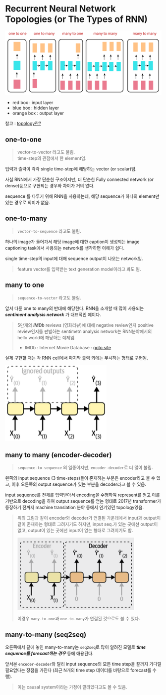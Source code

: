 # Recurrent Neural Network Topologies (or The Types of RNN)

![일반적인 RNN topologies](../img/ch16_RNN/RNN_topology.png)

* red box : input layer
* blue box : hidden layer
* orange box : output layer

참고 : [topology란?](https://dsaint31.me/mkdocs_site/ML/ch07/topological_space/#topology)

## one-to-one

> vector-to-vector 라고도 불림.  
> time-step의 관점에서 한 element임.

입력과 출력이 각각 single time-step에 해당하는 vector (or scalar)임.

사실 RNN에서 가장 단순한 구조이지만, 더 단순한 Fully connected network (or dense)등으로 구현되는 경우와 차이가 거의 없다. 

sequence 를 다루기 위해 RNN을 사용하는데, 해당 sequence가 하나의 element만 있는 경우로 의미가 없음.

## one-to-many

> `vector-to-sequence` 라고도 불림.

하나의 image가 들어가서 해당 image에 대한 caption이 생성되는 image captioning task에서 사용되는 network를 생각하면 이해가 쉽다.

single time-step의 input에 대해 sequence output이 나오는 network임.

> feature vector를 입력받는 text generation model이라고 봐도 됨.

## many to one

> `sequence-to-vector` 라고도 불림.

앞서 다룬 one to many의 반대에 해당한다. RNN을 소개할 때 많이 사용되는 ***sentiment analysis network*** 가 대표적인 예이다. 

> 5만개의 ***IMDb*** reviews (영화리뷰)에 대해 negative review인지 positive review인지를 판별하는 sentimetn analysis network는 RNN분야에서의 hello world에 해당하는 예제임.  
> 
> * IMDb : Internet Movie Database : [goto site](https://imdb.com/)


실제 구현할 때는 각 RNN cell에서 마지막 출력 외에는 무시하는 형태로 구현됨.

![seq2vec](../img/ch16_RNN/seq_2_vec.png)

## many to many (encoder-decoder)

> `sequence-to-sequence` 의 일종이지만, `encoder-decoder`로 더 많이 불림.

왼쪽의 input sequence (3 time-steps)들이 존재하는 부분은 encoder라고 볼 수 있고, 이후 오른쪽의 output sequence가 있는 부분을 decoder라고 볼 수 있음.

input sequence를 전체를 입력받아서 encoding을 수행하여 represent를 얻고 이를 기반으로 decoding을 하여 output sequence를 얻는 형태로 2017년 transformer가 등장하기 전까지 machine translation 분야 등에서 인기있던 topology였음.

> 위의 그림과 같이 encoder와 decoder가 연결된 가운데에서 input과 output이 같이 존재하는 형태로 그려지기도 하지만, input seq.가 있는 곳에선 output이 없고, output이 있는 곳에선 input이 없는 형태로 그려지기도 함.  
>
> ![encoder_decoder_network](../img/ch16_RNN/encoder_decoder_network.png)
>  
> 이경우 `many-to-one`과 `one-to-many`가 연결된 것으로도 볼 수 있다.

## many-to-many (seq2seq)

오른쪽에서 끝에 놓인 many-to-many는 `seq2seq`로 많이 알려진 모델로
***time sequence를 forecast하는 경우*** 등에 애용된다.  

앞서본 `encoder-decoder`와 달리 input sequence의 모든 time step을 끝까지 기다릴 필요없다는 장점을 가진다 (최근 N개의 time step 데이터를 바탕으로 forecast를 수행). 

> 이는 causal system이라는 가정이 깔려있다고도 볼 수 있음.
